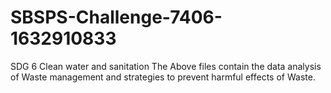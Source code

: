 # SBSPS-Challenge-7406-1632910833
SDG 6  Clean water and sanitation
The Above files contain the data analysis of Waste management and strategies to prevent harmful effects of Waste.
